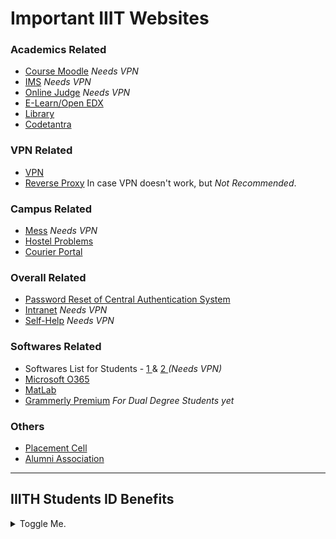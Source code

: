# Important IIIT Websites

### Academics Related
- [Course Moodle](courses.iiit.ac.in) _Needs VPN_
- [IMS](ims.iiit.ac.in) _Needs VPN_
- [Online Judge](oj.iiit.ac.in) _Needs VPN_
- [E-Learn/Open EDX](elearn.iiit.ac.in)
- [Library](library.iiit.ac.in/)
- [Codetantra](https://iiith.codetantra.com/)

### VPN Related
- [VPN](vpn.iiit.ac.in)
- [Reverse Proxy](https://reverseproxy.iiit.ac.in/) In case VPN doesn't work, but _Not Recommended_.

### Campus Related
- [Mess](http://mess.iiit.ac.in/) _Needs VPN_
- [Hostel Problems](http://help.iiit.ac.in/)
- [Courier Portal](http://courier.iiit.ac.in/portal/main1.php)

### Overall Related
- [Password Reset of Central Authentication System](https://passwordreset.iiit.ac.in/)
- [Intranet](intranet.iiit.ac.in) _Needs VPN_
- [Self-Help](http://self-help.iiit.ac.in/) _Needs VPN_

### Softwares Related
- Softwares List for Students \- [ 1 ](http://itinfo.iiit.ac.in/softwares/) & [ 2 ](https://self-help.iiit.ac.in/wiki/index.php/IIIT_Software_Catalog)   _(Needs VPN)_
- [Microsoft O365](http://portal.office.com/)
- [MatLab](https://self-help.iiit.ac.in/wiki/index.php/Matlab_Installation)
- [Grammerly Premium](http://itinfo.iiit.ac.in/softwares/?page_id=1734) _For Dual Degree Students yet_

### Others
- [Placement Cell](https://ims.iiit.ac.in/placements.php)
- [Alumni Association](https://alumni.iiit.ac.in/)

---
<h2>IIITH Students ID Benefits</h2>
<details>
    <summary>
        Toggle Me.
    </summary>
    <h6>Updated as per 2021-22.</h6>
    <ol>
        <li>All Institute Websites (See Above)</li>
        <li><a href="http://portal.office.com/" rel="external">Microsoft O365 Subscription/Office 365 A1 Plus</a></li>
        <li>Onedrive 5TB Storage</li>
        <li>Apple Music Student Discount.</li>
        <li><a rel="external" href="https://education.github.com/pack" target="_blank">Github Student pack</a></li>
        <li><a href="https://www.jetbrains.com/community/education/#students" rel="external" target="_blank">Jetbrains
                student pack</a></li>
        <li>Spotify Student Discount</li>
        <li><a href="https://www.notion.so/product/notion-for-education" rel="external" target="_blank">Notion Personal
                Pro Plan</a></li>
        <li><a href="http://itinfo.iiit.ac.in/softwares/?page_id=274">MATLAB</a></li>
        <li><a href="http://itinfo.iiit.ac.in/softwares/?page_id=1734">Grammerly Premium</a> {For Research Students Only
            yet}</li>
        <li><a href="http://itinfo.iiit.ac.in/softwares/?page_id=1744">Overleaf Premium</a> {For Research Students Only
            yet}</li>
        <li><a href="http://itinfo.iiit.ac.in/softwares/?page_id=1033">Cadence Premium</a> {For Research Students on
            Request}</li>
    </ol>
</details>